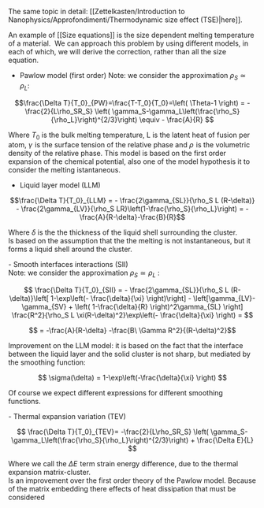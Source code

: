 
The same topic in detail: [[Zettelkasten/Introduction to Nanophysics/Approfondimenti/Thermodynamic size effect (TSE)|here]].

An example of [[Size equations]] is the size dependent melting temperature of a material.  We can approach this problem by using different models, in each of which, we will derive the correction, rather than all the size equation.  

- Pawlow model (first order) 
Note: we consider the approximation $\rho_S \simeq \rho_L$: 

$$\frac{\Delta T}{T_0}_{PW}=\frac{T-T_0}{T_0}=\left( \Theta-1 \right) = -\frac{2}{L\rho_SR_S} \left( \gamma_S-\gamma_L\left(\frac{\rho_S}{\rho_L}\right)^{2/3}\right) \equiv - \frac{A}{R}  $$

Where $T_0$ is the bulk melting temperature, L is the latent heat of fusion per atom, $\gamma$  is the surface tension of the relative phase and $\rho$  is the volumetric density of the relative phase. 
This model is based on the first order expansion of the chemical potential, also one of the model hypothesis it to consider the melting istantaneous.  
  
- Liquid layer model (LLM)

$$\frac{\Delta T}{T_0}_{LLM} = - \frac{2\gamma_{SL}}{\rho_S L (R-\delta)} - \frac{2\gamma_{LV}}{\rho_S LR}\left(1-\frac{\rho_S}{\rho_L}\right) = -\frac{A}{R-\delta}-\frac{B}{R}$$

Where $\delta$ is the the thickness of the liquid shell surrounding the cluster.  
Is based on the assumption that the the melting is not instantaneous, but it forms a liquid shell around the cluster.  
  
- Smooth interfaces interactions (SII)  
Note: we consider the approximation $\rho_S \simeq \rho_L$ :

$$  \frac{\Delta T}{T_0}_{SII} = - \frac{2\gamma_{SL}}{\rho_S L (R-\delta)}\left[ 1-\exp\left(- \frac{\delta}{\xi} \right)\right] - \left[\gamma_{LV}-\gamma_{SV} + \left( 1-\frac{\delta}{R} \right)^2\gamma_{SL} \right] \frac{R^2}{\rho_S L \xi(R-\delta)^2}\exp\left(- \frac{\delta}{\xi} \right) =  $$

$$ =  -\frac{A}{R-\delta} -\frac{B\ \Gamma R^2}{(R-\delta)^2}$$

Improvement on the LLM model: it is based on the fact that the interface between the liquid layer and the solid cluster is not sharp, but mediated by the smoothing function: 

$$ \sigma(\delta) = 1-\exp\left(-\frac{\delta}{\xi} \right) $$

Of course we expect different expressions for different smoothing functions.


- Thermal expansion variation (TEV)

$$ \frac{\Delta T}{T_0}_{TEV}= -\frac{2}{L\rho_SR_S} \left( \gamma_S-\gamma_L\left(\frac{\rho_S}{\rho_L}\right)^{2/3}\right) + \frac{\Delta E}{L}  $$

Where we call the $\Delta E$  term strain energy difference, due to the thermal expansion matrix-cluster.  
Is an improvement over the first order theory of the Pawlow model. Because of the matrix embedding there effects of heat dissipation that must be considered